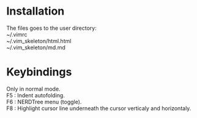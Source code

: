 # Installation

The files goes to the user directory:  
~/.vimrc  
~/.vim_skeleton/html.html  
~/.vim_skeleton/md.md  

# Keybindings

Only in normal mode.  
F5 : Indent autofolding.  
F6 : NERDTree menu (toggle).  
F8 : Highlight cursor line underneath the cursor verticaly and horizontaly.  
